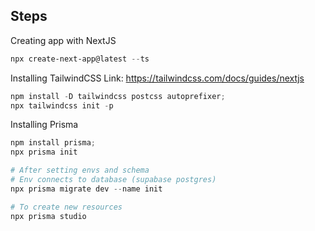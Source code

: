 ## Steps 

Creating app with NextJS

``` powershell
npx create-next-app@latest --ts
```

Installing TailwindCSS
Link: https://tailwindcss.com/docs/guides/nextjs

```powershell
npm install -D tailwindcss postcss autoprefixer;
npx tailwindcss init -p
```

Installing Prisma
```powershell
npm install prisma;
npx prisma init

# After setting envs and schema
# Env connects to database (supabase postgres)
npx prisma migrate dev --name init

# To create new resources
npx prisma studio
```



